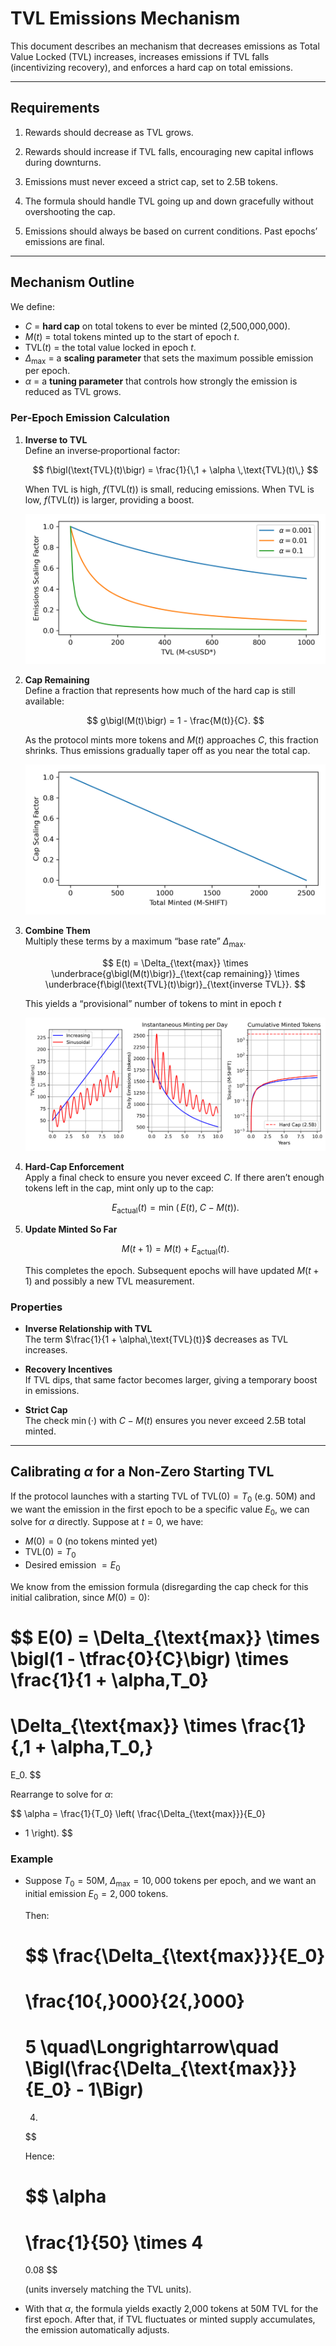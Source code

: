 # TVL Emissions Mechanism

This document describes an mechanism that decreases emissions as Total Value Locked (TVL) increases, increases emissions if TVL falls (incentivizing recovery), and enforces a hard cap on total emissions.

---

## Requirements

1. Rewards should decrease as TVL grows.

2. Rewards should increase if TVL falls, encouraging new capital inflows during downturns.

3. Emissions must never exceed a strict cap, set to 2.5B tokens.

4. The formula should handle TVL going up and down gracefully without overshooting the cap.

5. Emissions should always be based on current conditions. Past epochs’ emissions are final.

---

## Mechanism Outline

We define:

- $C$ = **hard cap** on total tokens to ever be minted (2,500,000,000).
- $M(t)$ = total tokens minted up to the start of epoch $t$.
- $\text{TVL}(t)$ = the total value locked in epoch $t$.
- $\Delta_{\text{max}}$ = a **scaling parameter** that sets the maximum possible emission per epoch.
- $\alpha$ = a **tuning parameter** that controls how strongly the emission is reduced as TVL grows.

### Per‐Epoch Emission Calculation

1. **Inverse to TVL**  
   Define an inverse‐proportional factor:

   $$
   f\bigl(\text{TVL}(t)\bigr) =
   \frac{1}{\,1 + \alpha \,\text{TVL}(t)\,}
   $$

   When TVL is high, $f(\text{TVL}(t))$ is small, reducing emissions. When TVL is low, $f(\text{TVL}(t))$ is larger, providing a boost.

   ![](inverse_tvl_emissions_mechanism.png)

2. **Cap Remaining**  
   Define a fraction that represents how much of the hard cap is still available:

   $$
   g\bigl(M(t)\bigr) =
   1 - \frac{M(t)}{C}.
   $$

   As the protocol mints more tokens and $M(t)$ approaches $C$, this fraction shrinks. Thus emissions gradually taper off as you near the total cap.

   ![](cap_function.png)

3. **Combine Them**  
   Multiply these terms by a maximum “base rate” $\Delta_{\text{max}}$.  

   $$
   E(t) =
   \Delta_{\text{max}}
   \times
   \underbrace{g\bigl(M(t)\bigr)}_{\text{cap remaining}}
   \times
   \underbrace{f\bigl(\text{TVL}(t)\bigr)}_{\text{inverse TVL}}.
   $$

   This yields a “provisional” number of tokens to mint in epoch $t$

   ![](tvl_emissions_visualization.png)

4. **Hard‐Cap Enforcement**  
   Apply a final check to ensure you never exceed $C$. If there aren’t enough tokens left in the cap, mint only up to the cap:

   $$
   E_{\text{actual}}(t) =
   \min\!\bigl(\,E(t),\;C - M(t)\bigr).
   $$

5. **Update Minted So Far**  

   $$
   M(t+1) =
   M(t) + E_{\text{actual}}(t).
   $$

   This completes the epoch. Subsequent epochs will have updated $M(t+1)$ and possibly a new TVL measurement.

### Properties

- **Inverse Relationship with TVL**  
  The term $\frac{1}{1 + \alpha\,\text{TVL}(t)}$ decreases as TVL increases.
  
- **Recovery Incentives**  
  If TVL dips, that same factor becomes larger, giving a temporary boost in emissions.
  
- **Strict Cap**  
  The check $\min(\cdot)$ with $C - M(t)$ ensures you never exceed 2.5B total minted.

---

## Calibrating $\alpha$ for a Non‐Zero Starting TVL

If the protocol launches with a starting TVL of $\text{TVL}(0) = T_0$ (e.g. 50M) and we want the emission in the first epoch to be a specific value $E_0$, we can solve for $\alpha$ directly. Suppose at $t = 0$, we have:

- $M(0) = 0$  (no tokens minted yet)
- $\text{TVL}(0) = T_0$
- Desired emission $= E_0$

We know from the emission formula (disregarding the cap check for this initial calibration, since $M(0)=0$):

$$
E(0) =
\Delta_{\text{max}}
\times
\bigl(1 - \tfrac{0}{C}\bigr)
\times
\frac{1}{1 + \alpha\,T_0}
= 
\Delta_{\text{max}} 
\times
\frac{1}{\,1 + \alpha\,T_0\,}
=
E_0.
$$

Rearrange to solve for $\alpha$:

$$
\alpha =
\frac{1}{T_0}
\left(
\frac{\Delta_{\text{max}}}{E_0}
- 1
\right).
$$

### Example

- Suppose $T_0 = 50$M, $\Delta_{\text{max}} = 10{,}000$ tokens per epoch, and we want an initial emission $E_0 = 2{,}000$ tokens.

  Then:

  $$
  \frac{\Delta_{\text{max}}}{E_0}
  = 
  \frac{10{,}000}{2{,}000}
  = 
  5
  \quad\Longrightarrow\quad
  \Bigl(\frac{\Delta_{\text{max}}}{E_0} - 1\Bigr) 
  = 
  4.
  $$

  Hence:

  $$
  \alpha 
  = 
  \frac{1}{50}
  \times
  4
  = 
  0.08
  $$

  (units inversely matching the TVL units).
  
- With that $\alpha$, the formula yields exactly 2,000 tokens at 50M TVL for the first epoch. After that, if TVL fluctuates or minted supply accumulates, the emission automatically adjusts.
